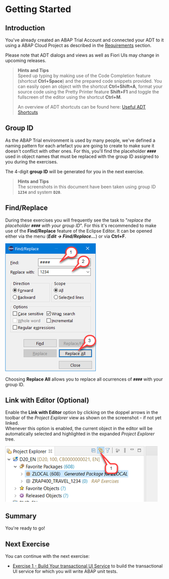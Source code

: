# Getting Started

## Introduction
You've already created an ABAP Trial Account and connected your ADT to it using a ABAP Cloud Project as described in the [Requirements](../../../../#requirements) section.

Please note that ADT dialogs and views as well as Fiori UIs may change in upcoming releases.

> **Hints and Tips**    
> Speed up typing by making use of the Code Completion feature (shortcut **Ctrl+Space**) and the prepared code snippets provided. 
> You can easily open an object with the shortcut **Ctrl+Shift+A**, format your source code using the Pretty Printer feature **Shift+F1** and toggle the fullscreen of the editor using the shortcut **Ctrl+M**.
>
> An overview of ADT shortcuts can be found here: [Useful ADT Shortcuts](https://blogs.sap.com/2013/11/21/useful-keyboard-shortcuts-for-abap-in-eclipse/)

## Group ID

As the ABAP Trial environment is used by many people, we've defined a naming pattern for each artefact you are going to create to make sure it doesn't conflict with other ones. For this, you'll find the placeholder **`####`** used in object names that must be replaced with the group ID assigned to you during the exercises. 

The 4-digit **group ID** will be generated for you in the next exercise. 

> **Hints and Tips**    
> The screenshots in this document have been taken using group ID **`1234`** and system **`D20`**.

## Find/Replace

During these exercises you will frequently see the task to "_replace the placeholder **`####`** with your group ID_". For this it's recommended to make use of the **Find/Replace** feature of the Eclipse Editor. It can be opened either via the menu (**_Edit -> Find/Replace..._**) or via **Ctrl+F**.
  
   ![find and replace](images/find01.png)
   
   Choosing **Replace All** allows you to replace all ocurrences of **`####`** with your group ID.

## Link with Editor (Optional) 

Enable the **Link with Editor** option by clicking on the doppel arrows in the toolbar of the _Project Explorer_ view as shown on the screenshot - if not yet linked.  
Whenever this option is enabled, the current object in the editor will be automatically selected and highlighted in the expanded _Project Explorer_ tree.

   ![link with editor](images/link01.png)
   

## Summary

You're ready to go! 

## Next Exercise

You can continue with the next exercise:
   - [Exercise 1 - Build Your transactional UI Service](../ex1/README.md) to build the transactional UI service for which you will write ABAP unit tests.
   
